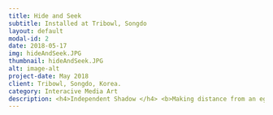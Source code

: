 ```yaml
---
title: Hide and Seek
subtitle: Installed at Tribowl, Songdo
layout: default
modal-id: 2
date: 2018-05-17
img: hideAndSeek.JPG
thumbnail: hideAndSeek.JPG
alt: image-alt
project-date: May 2018
client: Tribowl, Songdo, Korea.
category: Interacive Media Art
description: <h4>Independent Shadow </h4> <b>Making distance from an ego </b><br> <p>When a viewer stands in front of the artwork, the shadow of the viewer is projected on a wall. The shadow does not imitate the behavior of the viewer, but moves on its own account. The unexpected detachment from one’s own shadow yields a sense of difference, deconstructing the notion that shadow strictly reflects the silhouette of an object. </p>  <img src="img/portfolio/hide2.jpg" class="img-responsive img-centered" alt=""><br> <p>What if you lift your right hand, but the shadow of yourself lifts the other? In a scene of “Peter Pan,” Wendy sews Peter Pan’s runaway shadow. The very meeting of Peter and Wendy was possible since his shadow ran into Wendy’s room. The story depicts shadow as an independent and autonomous entity.</p> <br> <b>Making distance from an ego</b><p>By breaking the rule of shadow imitating the behavior of its bound object, the artwork moves back and forth over the concept of ‘subjectivity’ and ‘objectivity.’ What if one’s own shadow runs away from its owner? Perhaps it has its own place it wants to go to. The artwork leads the audience to imagine such shadow. Shadow in the artwork act independently. The observing audience will be left with a sense of difference from one’s own shadow. A small crack to the obvious, that ‘shadow reflects the silhouette of it bound object,’ poses questions regarding one’s sense of independence.</p> <p><div class="embed-responsive embed-responsive-16by9"> <iframe src="https://www.youtube.com/embed/vQs696-QDS4" frameborder="0" allow="autoplay; encrypted-media" allowfullscreen></iframe></div></p> <p><b>관람객이 작품 앞에 서자 그의 그림자가 벽에 투사된다. 하지만 관람객의 그림자는 그를 온전히 따라하지 않는다. 미묘하게‘다른’행동을 한다. 관람객은 멋대로 움직이는 그림자에서 형태적, 시간적 이질감을 체험한다. 작품은 ‘그림자는 물체의 외형을 반영한다’는 당연한 정의에 틈을 만들어 주체성에 대해 질문한다.</b></p> <p><b>주체적 그림자 - 자아와의 분리 </b><br> 그림자는‘모습’을 비춘다. 아이의 그림자는 아이일 테고, 강아지의 그림자는 강아지일 테다. 만약, 실제 생활에서 그림자가 물체의 모습과 행동을 비추지 않으면 어떨까. 오른손을 들었는데 그림자에서는 오른발이 들린다면? 피터팬의 한 장면. 그림자가 찢어져 웬디는 바늘로 그림자와 피터팬을 꿰매준다. 그림자의 다리가 창문틀에 끼어 피터팬이 날지 못한적도 있다. 영화는 그림자를 단순히 빛을 매개로 형성된 검은색 표면으로 바라보지 않았다. 그림자에 능동성과 타자성을 부여했다. 덕분에 피터팬을 쫓아다니는 ‘검정 표면’은 자기 멋대로 움직이고 날아다니며 주체성을 가진 존재로 묘사된다.</p> <p>  <div class="embed-responsive embed-responsive-16by9">  <iframe src="https://www.youtube.com/embed/ojnmG5xN4b8" frameborder="0" allow="accelerometer; autoplay; encrypted-media; gyroscope; picture-in-picture" allowfullscreen></iframe > </div></p>  <p><b>낯선 그림자</b><br>그림자가 도망가버리면 어떡하지? 고민의 발단은 그림자를 자신의 소유가 아니라 그림자도 가고 싶은 곳이 있으리라는 ‘주체성’과 그림자를 자아와 동일하게 여기지 않고 다른 존재라는 '타자성'을 가진 존재로 바라보았기 때문이 아닐까. 작품 속 그림자는 ‘그림자는 물체의 외형을 반영한다’는 당연한 정의에 조그만 틈을 만들어 관람객에게 가만히 놓아둔 그림자가 슬며시 자리를 옮기는 상상을 하도록 유도함과 함께 주체성에 대해 질문한다. </p>
---
```


